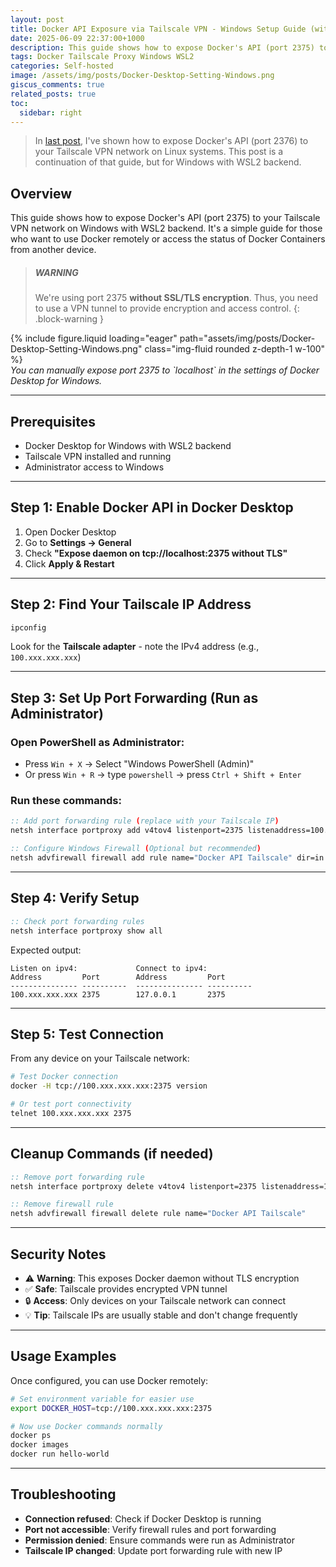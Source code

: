 ```yaml
---
layout: post
title: Docker API Exposure via Tailscale VPN - Windows Setup Guide (with WSL2 Backend)
date: 2025-06-09 22:37:00+1000
description: This guide shows how to expose Docker's API (port 2375) to your Tailscale VPN network on Windows with WSL2 backend.
tags: Docker Tailscale Proxy Windows WSL2
categories: Self-hosted
image: /assets/img/posts/Docker-Desktop-Setting-Windows.png
giscus_comments: true
related_posts: true
toc:
  sidebar: right
---
```


> In [last post](/blog/2025/Docker-API-Exposure-Linux), I've shown how to expose Docker's API (port 2376) to your Tailscale VPN network on Linux systems. This post is a continuation of that guide, but for Windows with WSL2 backend.

## Overview

This guide shows how to expose Docker's API (port 2375) to your Tailscale VPN network on Windows with WSL2 backend. It's a simple guide for those who want to use Docker remotely or access the status of Docker Containers from another device.

<!-- prettier-ignore -->
> ##### WARNING
>
> We're using port 2375 **without SSL/TLS encryption**. Thus, you need to use a VPN tunnel to provide encryption and access control.
{: .block-warning }

<div class="text-center mt-3">
    {% include figure.liquid loading="eager" path="assets/img/posts/Docker-Desktop-Setting-Windows.png" class="img-fluid rounded z-depth-1 w-100" %}
</div>
<div class="caption" style="font-style: italic;">
    You can manually expose port 2375 to `localhost` in the settings of Docker Desktop for Windows.
</div>

---

## Prerequisites

- Docker Desktop for Windows with WSL2 backend
- Tailscale VPN installed and running
- Administrator access to Windows

---

## Step 1: Enable Docker API in Docker Desktop

1. Open Docker Desktop
2. Go to **Settings → General**
3. Check **"Expose daemon on tcp://localhost:2375 without TLS"**
4. Click **Apply & Restart**

---

## Step 2: Find Your Tailscale IP Address

```bat
ipconfig
```

Look for the **Tailscale adapter** - note the IPv4 address (e.g., `100.xxx.xxx.xxx`)

---

## Step 3: Set Up Port Forwarding (Run as Administrator)

### Open PowerShell as Administrator:

- Press `Win + X` → Select "Windows PowerShell (Admin)"
- Or press `Win + R` → type `powershell` → press `Ctrl + Shift + Enter`

### Run these commands:

```bat
:: Add port forwarding rule (replace with your Tailscale IP)
netsh interface portproxy add v4tov4 listenport=2375 listenaddress=100.xxx.xxx.xxx connectport=2375 connectaddress=127.0.0.1

:: Configure Windows Firewall (Optional but recommended)
netsh advfirewall firewall add rule name="Docker API Tailscale" dir=in action=allow protocol=TCP localport=2375
```

---

## Step 4: Verify Setup

```bat
:: Check port forwarding rules
netsh interface portproxy show all
```

Expected output:

```
Listen on ipv4:             Connect to ipv4:
Address         Port        Address         Port
--------------- ----------  --------------- ----------
100.xxx.xxx.xxx 2375        127.0.0.1       2375
```

---

## Step 5: Test Connection

From any device on your Tailscale network:

```bash
# Test Docker connection
docker -H tcp://100.xxx.xxx.xxx:2375 version

# Or test port connectivity
telnet 100.xxx.xxx.xxx 2375
```

---

## Cleanup Commands (if needed)

```bat
:: Remove port forwarding rule
netsh interface portproxy delete v4tov4 listenport=2375 listenaddress=100.xxx.xxx.xxx

:: Remove firewall rule
netsh advfirewall firewall delete rule name="Docker API Tailscale"
```

---

## Security Notes

- ⚠️ **Warning**: This exposes Docker daemon without TLS encryption
- ✅ **Safe**: Tailscale provides encrypted VPN tunnel
- 🔒 **Access**: Only devices on your Tailscale network can connect
- 💡 **Tip**: Tailscale IPs are usually stable and don't change frequently

---

## Usage Examples

Once configured, you can use Docker remotely:

```bash
# Set environment variable for easier use
export DOCKER_HOST=tcp://100.xxx.xxx.xxx:2375

# Now use Docker commands normally
docker ps
docker images
docker run hello-world
```

---

## Troubleshooting

- **Connection refused**: Check if Docker Desktop is running
- **Port not accessible**: Verify firewall rules and port forwarding
- **Permission denied**: Ensure commands were run as Administrator
- **Tailscale IP changed**: Update port forwarding rule with new IP
